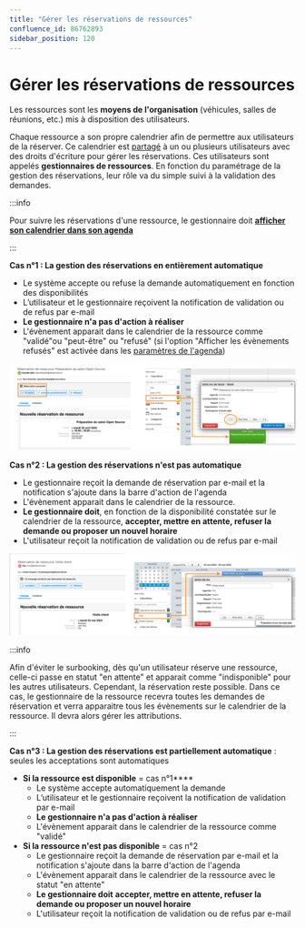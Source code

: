 ```yaml
---
title: "Gérer les réservations de ressources"
confluence_id: 86762893
sidebar_position: 120
---
```

# Gérer les réservations de ressources


Les ressources sont les **moyens de l'organisation** (véhicules, salles de réunions, etc.) mis à disposition des utilisateurs.

Chaque ressource a son propre calendrier afin de permettre aux utilisateurs de la réserver. 
Ce calendrier est [partagé](https://forge.bluemind.net/confluence/display/DA/.Partager+un+calendrier+vBM-4#id-.PartageruncalendriervBM4-Partageruncalendriereninternepartageinterne) à un ou plusieurs utilisateurs avec des droits d'écriture pour gérer les réservations. Ces utilisateurs sont appelés **gestionnaires de ressources**. 
En fonction du paramétrage de la gestion des réservations, leur rôle va du simple suivi à la validation des demandes.


:::info

Pour suivre les réservations d'une ressource, le gestionnaire doit **[afficher son calendrier dans son agenda](/Guide_de_l_utilisateur/L_agenda/Afficher_plusieurs_calendriers/)**

:::


****Cas n°1** : La gestion des réservations en entièrement automatique**

- Le système accepte ou refuse la demande automatiquement en fonction des disponibilités
- L’utilisateur et le gestionnaire reçoivent la notification de validation ou de refus par e-mail
- **Le gestionnaire ****n'a pas d'action à réaliser******
- L'évènement apparait dans le calendrier de la ressource comme "validé"ou "peut-être" ou "refusé" (si l'option "Afficher les évènements refusés" est activée dans les [paramètres de l'agenda](/Guide_de_l_utilisateur/L_agenda/Paramétrer_l_agenda/))


![](../../attachments/86762893/86764790.png)


****Cas n°2** : La gestion des réservations n'est pas automatique**

- Le gestionnaire reçoit la demande de réservation par e-mail et la notification s'ajoute dans la barre d'action de l'agenda
- L'évènement apparait dans le calendrier de la ressource.
- **Le gestionnaire doit**, en fonction de la disponibilité constatée sur le calendrier de la ressource, **accepter, mettre en attente, refuser la demande ou proposer un nouvel horaire**
- L'utilisateur reçoit la notification de validation ou de refus par e-mail


**![](../../attachments/86762893/86764789.png)**


:::info

Afin d'éviter le surbooking, dès qu'un utilisateur réserve une ressource, celle-ci passe en statut "en attente" et apparait comme "indisponible" pour les autres utilisateurs. Cependant, la réservation reste possible. Dans ce cas, le gestionnaire de la ressource recevra toutes les demandes de réservation et verra apparaitre tous les évènements sur le calendrier de la ressource. Il devra alors gérer les attributions.

:::


****Cas n°3** : La gestion des réservations est partiellement automatique** : seules les acceptations sont automatiques

- **Si la ressource est disponible** = cas n°1****
    - Le système accepte automatiquement la demande
    - L’utilisateur et le gestionnaire reçoivent la notification de validation par e-mail
    - **Le gestionnaire ****n'a pas d'action à réaliser******
    - L'évènement apparait dans le calendrier de la ressource comme "validé"
- **Si la ressource n'est pas disponible** = cas n°2
    - Le gestionnaire reçoit la demande de réservation par e-mail et la notification s'ajoute dans la barre d'action de l'agenda
    - L'évènement apparait dans le calendrier de la ressource avec le statut "en attente"
    - **Le gestionnaire doit** **accepter, mettre en attente, refuser la demande ou proposer un nouvel horaire**
    - L'utilisateur reçoit la notification de validation ou de refus par e-mail


